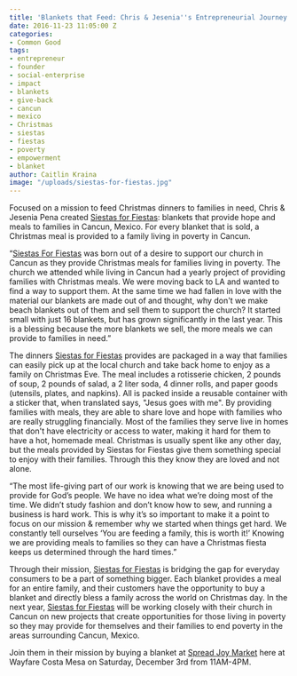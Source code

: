 ```yaml
---
title: 'Blankets that Feed: Chris & Jesenia''s Entrepreneurial Journey'
date: 2016-11-23 11:05:00 Z
categories:
- Common Good
tags:
- entrepreneur
- founder
- social-enterprise
- impact
- blankets
- give-back
- cancun
- mexico
- Christmas
- siestas
- fiestas
- poverty
- empowerment
- blanket
author: Caitlin Kraina
image: "/uploads/siestas-for-fiestas.jpg"
---
```


Focused on a mission to feed Christmas dinners to families in need, Chris & Jesenia Pena created [Siestas for Fiestas](http://www.siestasforfiestas.com): blankets that provide hope and meals to families in Cancun, Mexico. For every blanket that is sold, a Christmas meal is provided to a family living in poverty in Cancun. 

<!-- more -->

“[Siestas For Fiestas](http://www.siestasforfiestas.com) was born out of a desire to support our church in Cancun as they provide Christmas meals for families living in poverty. The church we attended while living in Cancun had a yearly project of providing families with Christmas meals. We were moving back to LA and wanted to find a way to support them. At the same time we had fallen in love with the material our blankets are made out of and thought, why don't we make beach blankets out of them and sell them to support the church? It started small with just 16 blankets, but has grown significantly in the last year. This is a blessing because the more blankets we sell, the more meals we can provide to families in need.” 

The dinners [Siestas for Fiestas](http://www.siestasforfiestas.com) provides are packaged in a way that families can easily pick up at the local church and take back home to enjoy as a family on Christmas Eve. The meal includes a rotisserie chicken, 2 pounds of soup, 2 pounds of salad, a 2 liter soda, 4 dinner rolls, and paper goods (utensils, plates, and napkins). All is packed inside a reusable container with a sticker that, when translated says, "Jesus goes with me". By providing families with meals, they are able to share love and hope with families who are really struggling financially. Most of the families they serve live in homes that don't have electricity or access to water, making it hard for them to have a hot, homemade meal. Christmas is usually spent like any other day, but the meals provided by Siestas for Fiestas give them something special to enjoy with their families. Through this they know they are loved and not alone.

“The most life-giving part of our work is knowing that we are being used to provide for God’s people. We have no idea what we’re doing most of the time. We didn’t study fashion and don’t know how to sew, and running a business is hard work. This is why it’s so important to make it a point to focus on our mission & remember why we started when things get hard. We constantly tell ourselves ‘You are feeding a family, this is worth it!’ Knowing we are providing meals to families so they can have a Christmas fiesta keeps us determined through the hard times.” 

Through their mission, [Siestas for Fiestas](http://www.siestasforfiestas.com) is bridging the gap for everyday consumers to be a part of something bigger. Each blanket provides a meal for an entire family, and their customers have the opportunity to buy a blanket and directly bless a family across the world on Christmas day. In the next year, [Siestas for Fiestas](http://www.siestasforfiestas.com) will be working closely with their church in Cancun on new projects that create opportunities for those living in poverty so they may provide for themselves and their families to end poverty in the areas surrounding Cancun, Mexico. 

Join them in their mission by buying a blanket at [Spread Joy Market](https://wayfare.ticketleap.com/spread-joy/) here at Wayfare Costa Mesa on Saturday, December 3rd from 11AM-4PM. 